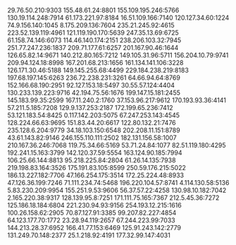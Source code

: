 29.76.50.210:9303
155.48.61.24:8801
155.109.195.246:5766
130.19.114.248:7914
61.173.221.97:8184
16.51.109.166:7140
120.127.34.60:1224
74.9.156.140:1045
8.175.209.136:7604
235.21.245.92:4615
223.52.139.119:4961
121.119.190.170:5639
247.35.13.69:6725
61.158.74.146:6073
114.46.140.174:2151
238.206.103.32:7945
251.77.247.236:1837
209.71.177.61:6257
201.167.90.46:1644
126.65.82.14:9671
140.212.80.165:7212
149.105.31.96:5711
156.204.10.79:9741
209.94.124.18:8998
167.201.68.213:1656
161.134.141.106:3228
126.171.30.46:5188
149.145.255.68:4499
229.184.238.219:8183
197.68.197.145:6263
236.72.238.231:3261
64.66.94.64:8769
152.166.68.190:2951
92.127.153.18:5497
30.55.57.124:4404
130.233.139.223:9716
42.194.75.56:1676
199.147.15.181:2455
145.183.99.35:2599
167.11.240.2:1760
37.153.96.217:9612
170.193.93.36:4141
57.211.5.185:7208
129.9.137.253:2187
172.199.65.236:7412
53.121.183.54:8425
0.117.142.203:5075
67.247.253.143:4545
128.224.66.63:9695
151.83.44.20:6617
122.80.132.21:7476
235.128.6.204:9779
34.18.103.150:6548
202.208.11.151:8789
43.61.143.82:9146
246.155.110.111:2502
182.131.156.58:1007
210.167.36.246:7068
119.75.34.66:5169
53.71.24.84:1077
82.51.119.180:4295
192.241.15.163:3799
142.120.37.59:5554
163.124.90.185:7994
106.25.66.144:8813
95.218.225.84:2804
61.26.14.135:7938
219.198.83.164:3526
175.191.83.105:8599
250.59.176.215:5022
186.13.227.182:7706
47.166.254.175:3514
172.25.224.48:8933
47.126.36.199:7246
71.111.234.74:5468
196.220.104.57:8741
4.114.130.58:5136
5.83.230.209:9954
155.251.9.53:9606
56.37.57.22:4258
130.98.10.182:7042
2.165.220.38:9317
128.139.95.8:7251
171.111.75.165:7367
212.5.45.36:7272
125.186.18.184:6804
221.230.94.93:9156
254.193.12.215:1616
100.26.158.62:2905
70.87.127.91:3385
99.207.82.227:4854
64.123.177.70:1772
23.28.94.119:2657
67.244.223.99:7033
144.213.28.37:6952
166.41.77.153:6469
125.91.243.142:2779
131.249.70.148:2377
25.1.218.92:4191
177.32.99.147:4031

